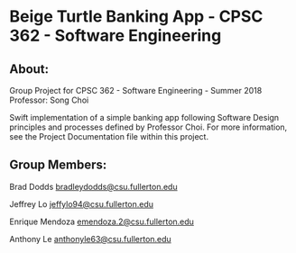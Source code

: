 # Beige Turtle Banking App - CPSC 362 - Software Engineering

## About:

Group Project for CPSC 362 - Software Engineering - Summer 2018
Professor: Song Choi

Swift implementation of a simple banking app following Software Design principles and processes defined by Professor Choi. For more information, see the Project Documentation file within this project.

## Group Members:

Brad Dodds bradleydodds@csu.fullerton.edu

Jeffrey Lo jeffylo94@csu.fullerton.edu

Enrique Mendoza emendoza.2@csu.fullerton.edu

Anthony Le anthonyle63@csu.fullerton.edu
